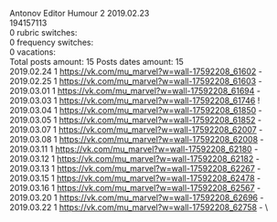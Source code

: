 Antonov	Editor Humour 2 2019.02.23\
194157113\
0 rubric switches:\
0 frequency switches:\
0 vacations:\
Total posts amount: 15	Posts dates amount: 15\
2019.02.24 1 https://vk.com/mu_marvel?w=wall-17592208_61602 - \
2019.02.25 1 https://vk.com/mu_marvel?w=wall-17592208_61603 - \
2019.03.01 1 https://vk.com/mu_marvel?w=wall-17592208_61694 - \
2019.03.03 1 https://vk.com/mu_marvel?w=wall-17592208_61746 ! \
2019.03.04 1 https://vk.com/mu_marvel?w=wall-17592208_61850 - \
2019.03.05 1 https://vk.com/mu_marvel?w=wall-17592208_61852 - \
2019.03.07 1 https://vk.com/mu_marvel?w=wall-17592208_62007 - \
2019.03.08 1 https://vk.com/mu_marvel?w=wall-17592208_62008 - \
2019.03.11 1 https://vk.com/mu_marvel?w=wall-17592208_62180 - \
2019.03.12 1 https://vk.com/mu_marvel?w=wall-17592208_62182 - \
2019.03.13 1 https://vk.com/mu_marvel?w=wall-17592208_62267 - \
2019.03.15 1 https://vk.com/mu_marvel?w=wall-17592208_62478 - \
2019.03.16 1 https://vk.com/mu_marvel?w=wall-17592208_62567 - \
2019.03.20 1 https://vk.com/mu_marvel?w=wall-17592208_62696 - \
2019.03.22 1 https://vk.com/mu_marvel?w=wall-17592208_62758 - \
